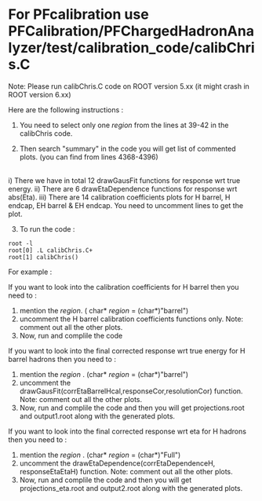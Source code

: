 # For PFcalibration use PFCalibration/PFChargedHadronAnalyzer/test/calibration_code/calibChris.C  
Note: Please run calibChris.C code on ROOT version 5.xx (it might crash in ROOT version 6.xx)

Here are the following instructions :

1. You need to select only one _region_ from the lines at 39-42 in the calibChris code.

2. Then search "summary" in the code you will get list of commented plots. (you can find from lines 4368-4396)
<br />
    i)   There we have in total 12 drawGausFit functions for response wrt true energy. 
    ii)  There are 6 drawEtaDependence functions for response wrt abs(Eta). 
    iii) There are 14 calibration coefficients plots for H barrel, H endcap, EH barrel & EH endcap.
   You need to uncomment lines to get the plot.
 
3. To run the code : 
```
root -l
root[0] .L calibChris.C+
root[1] calibChris()
```

For example :

If you want to look into the calibration coefficients for H barrel then you need to :
1. mention the _region_. ( char* _region_ = (char*)"barrel")
2. uncomment the H barrel calibration coefficients functions only.
Note: comment out all the other plots.    
3. Now, run and complile the code

If you want to look into the final corrected response wrt true energy for H barrel hadrons then you need to :
1. mention the _region_ . (char* _region_ = (char*)"barrel")
2. uncomment the drawGausFit(corrEtaBarrelHcal,responseCor,resolutionCor) function.
Note: comment out all the other plots.    
3. Now, run and complile the code and then you will get projections.root and output1.root along with the generated plots.

If you want to look into the final corrected response wrt eta for H hadrons then you need to :
1. mention the _region_ . (char* _region_ = (char*)"Full")
2. uncomment the drawEtaDependence(corrEtaDependenceH, responseEtaEtaH) function.
Note: comment out all the other plots.    
3. Now, run and complile the code and then you will get projections_eta.root and output2.root along with the generated plots.

